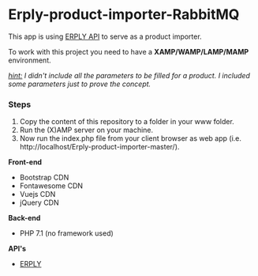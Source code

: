 <body>
<h1>Erply-product-importer-RabbitMQ</h1>

<p>This app is using <a href="https://erply.com/api" target="_blank">ERPLY API</a> to serve as a product importer.

To work with this project you need to have a <strong>XAMP/WAMP/LAMP/MAMP</strong> environment.</p>

<p><em><u>hint:</u> I didn't include all the parameters to be filled for a product. I included some parameters just to prove the concept.</em></p>

<h3>Steps</h3>
<ol>
<li>Copy the content of this repository to a folder in your www folder.</li>
<li>Run the (X)AMP server on your machine.</li>
<li>Now run the index.php file from your client browser as web app (i.e. http://localhost/Erply-product-importer-master/).</li>
</ol> 

<p><strong>Front-end</strong></p>
<ul>
<li>Bootstrap CDN</li>
<li>Fontawesome CDN</li>
<li>Vuejs CDN</li>
<li>jQuery CDN</li>
</ul>

<p><strong>Back-end</strong></p>
<ul>
<li>PHP 7.1 (no framework used)</li>
</ul>

<p><strong>API's</strong></p>
<ul>
<li><a href="https://erply.com/api" target="_blank">ERPLY</a></li>
</ul>
</body>